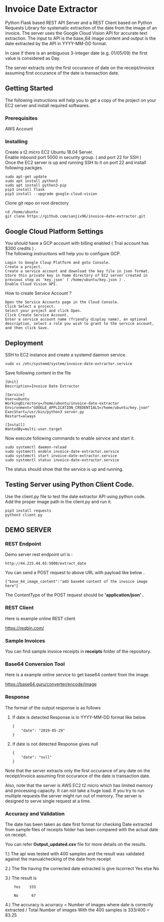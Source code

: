 # Invoice Date Extractor

Python Flask based REST API Server and a REST Client based on Python Requests Library for systematic extraction of the date from the image of an invoice. The server uses the Google Cloud Vision API for accurate text extraction. The input to API is the base_64 image content and output is the date extracted by the API in YYYY-MM-DD format.

In case if there is  an ambiguous 3-integer date (e.g. 01/05/09) the first value is considered as Day.  

The server extracts only the first occurance of  date on the receipt/invoice assuming first occurance of the date is transaction date. 

## Getting Started

The following instructions will help you to get a copy of the project on your EC2 server and install required softwares. 

### Prerequisites

AWS Account

### Installing

Create a t2.micro EC2 Ubuntu 18.04 Server.  
Enable inbound port 5000 in security group. ( and port 22 for SSH )   
Once the EC2 server is up and running SSH to it on port 22 and install following packges.   

```
sudo apt-get update
sudo apt install python3
sudo apt install python3-pip
pip3 install flask
pip3 install --upgrade google-cloud-vision

```

Clone git repo on root directory 

```
cd /home/ubuntu
git clone https://github.com/sanjiv96/invoice-date-extractor.git

```

## Google Cloud Platform Settings 

You should have a GCP account with billing enabled ( Trial account has $300 credits ) .  
The following instructions will help you to configure GCP. 

```
Login to Google Cloup Platform and goto Console.  
Create a project.   
Create a service account and download the key file in json format.  
Store this private key in home directory of EC2 server created in previous step as 'key.json' ( /home/ubuntu/key.json ) . 
Enable Cloud Vision API.  

```

How to create Service Account ? 

```
Open the Service Accounts page in the Cloud Console.
Click Select a project.
Select your project and click Open.
Click Create Service Account.
Enter a service account name (friendly display name), an optional description, select a role you wish to grant to the service account, and then click Save.
```

## Deployment

SSH to EC2 instance and create a systemd daemon service.   
  
```
sudo vi /etc/systemd/system/invoice-date-extractor.service  
```
Save following content in the file 

```
[Unit]
Description=Invoice Date Extractor 

[Service]
User=ubuntu
WorkingDirectory=/home/ubuntu/invoice-date-extractor
Environment="GOOGLE_APPLICATION_CREDENTIALS=/home/ubuntu/key.json"
ExecStart=/usr/bin/python3 server.py
Restart=always

[Install]
WantedBy=multi-user.target

```
Now execute following commands to enable service and start it. 
```
sudo systemctl daemon-reload
sudo systemctl enable invoice-date-extractor.service
sudo systemctl start invoice-date-extractor.service
sudo systemctl status invoice-date-extractor.service
```
The status should show that the service is up and running. 

## Testing Server using Python Client Code. 

Use the client.py file to test the date extractor API using python code.   
Add the proper image path in the client.py and run it. 

```
pip3 install requests
python3 client.py

```

## DEMO SERVER

### REST Endpoint

Demo server rest endpoint url is : 

```
http://44.225.44.65:5000/extract_date
```

You can send a POST request to above URL with payload like below .  
```
{"base_64_image_content":"add base64 content of the invoice image here"} 
```
The ContentType of the POST request should be <b>'application/json' .</b>

### REST Client 

Here is example online REST client 

https://reqbin.com/
  
### Sample Invoices 

You can find sample invoice receipts in <b>receipts</b> folder of the repository.

### Base64 Conversion Tool 

Here is a example online service to get base64 content from the image. 

https://base64.guru/converter/encode/image

### Response 
The format of the output response is as follows   
1) If date is detected 
    Response is in YYYY-MM-DD format like below.  
    ```
    {
        "date": "2019-05-29"
    }
    ```

2) If date is not detected 
    Response gives null
    ```
    {
        "date": "null"
    }
    ```

Note that the server extracts only the first occurance of any date on the receipt/invoice assuming first occurance of the date is transaction date.  
  
Also, note that the server is AWS EC2 t2 micro which has limited memory and processing capacity. It can not take a huge load. If you try to run multiple requests the server might run out of memory. The server is designed to serve single request at a time.

### Accuracy and Validation

The date has been taken as date first format for checking 
Date extracted from sample files of receipts folder has been compared with the actual date on receipt.      


You can refer <b>Output_updated.csv</b> file for more details on the results. 

1.) The api was tested with 400 samples and the result was validated against the manualchecking of the date from receipt 

2.) The file having the corrected date extracted is give Iscorrect Yes else No 

3.) The result is   
        
        Yes    333
        
        No      67

4.) The accuracy is 
     acurracy =  Number of images where date is correctly extracted /  Total Number of  images 
 With the 400 samples is 333/400 = 83.25


